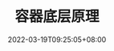 ---
title: "容器底层原理"
date: 2022-03-19T09:25:05+08:00
draft: true
isCJKLanguage: true
categories:
- 容器原理
tags:
- 容器
- linux
---